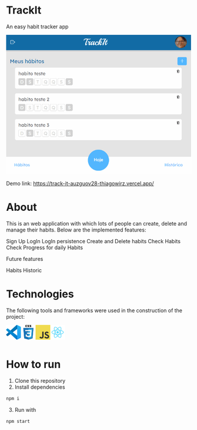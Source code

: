 # TrackIt

An easy habit tracker app

![](TrackIt.gif)

Demo link: https://track-it-auzguov28-thiagowirz.vercel.app/

# About

This is an web application with which lots of people can create, delete and manage their habits. Below are the implemented features:

Sign Up
LogIn
LogIn persistence
Create and Delete habits
Check Habits
Check Progress for daily Habits

Future features

Habits Historic

# Technologies

The following tools and frameworks were used in the construction of the project:

<img align="left" alt="Visual Studio Code" height='40' width="40px" src="https://raw.githubusercontent.com/github/explore/80688e429a7d4ef2fca1e82350fe8e3517d3494d/topics/visual-studio-code/visual-studio-code.png" />
<img align="left" alt="CSS3" height='40' width="40px" src="https://raw.githubusercontent.com/github/explore/80688e429a7d4ef2fca1e82350fe8e3517d3494d/topics/css/css.png" />
<img align="left" alt="JavaScript" height='40' width="40px" src="https://raw.githubusercontent.com/github/explore/80688e429a7d4ef2fca1e82350fe8e3517d3494d/topics/javascript/javascript.png" />
<img align="left" alt="React" height='40' width="40px" src="https://raw.githubusercontent.com/github/explore/80688e429a7d4ef2fca1e82350fe8e3517d3494d/topics/react/react.png" />
<br/>
<br/>
<br/>

# How to run

1. Clone this repository
2. Install dependencies
```bash
npm i
```
3. Run with
```bash
npm start
```
